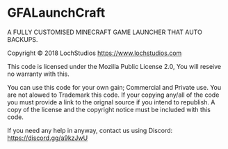 # GFALaunchCraft
A FULLY CUSTOMISED MINECRAFT GAME LAUNCHER THAT AUTO BACKUPS.

Copyright © 2018 LochStudios
https://www.lochstudios.com

This code is licensed under the Mozilla Public License 2.0,
You will reseive no warranty with this.

You can use this code for your own gain; Commercial and Private use.
You are not alowed to Trademark this code.
If your copying any/all of the code you must provide a link to the orignal source if you intend to republish.
A copy of the license and the copyright notice must be included with this code.


If you need any help in anyway, contact us using Discord: https://discord.gg/a9kzJwU
